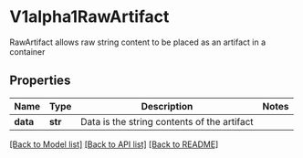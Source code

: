 # V1alpha1RawArtifact

RawArtifact allows raw string content to be placed as an artifact in a container
## Properties
Name | Type | Description | Notes
------------ | ------------- | ------------- | -------------
**data** | **str** | Data is the string contents of the artifact | 

[[Back to Model list]](../README.md#documentation-for-models) [[Back to API list]](../README.md#documentation-for-api-endpoints) [[Back to README]](../README.md)


